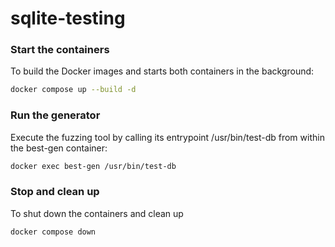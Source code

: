 # sqlite-testing

### Start the containers
To build the Docker images and starts both containers in the background:

```bash
docker compose up --build -d
```

### Run the generator
Execute the fuzzing tool by calling its entrypoint /usr/bin/test-db from within the best-gen container:

```bash
docker exec best-gen /usr/bin/test-db
```

### Stop and clean up

To shut down the containers and clean up
```bash
docker compose down
```
